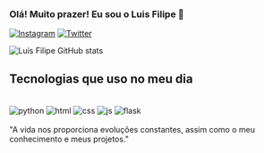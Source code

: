 
### Olá! Muito prazer! Eu sou o Luis Filipe 👋

[![Instagram](https://img.shields.io/badge/Instagram-E4405F?style=for-the-badge&logo=instagram&logoColor=white)](https://instagram.com/lfsl_lipe)
[![Twitter](https://img.shields.io/badge/Twitter-1DA1F2?style=for-the-badge&logo=twitter&logoColor=white)](https://twitter.com/lfslDEV)

![Luis Filipe GitHub stats](https://github-readme-stats.vercel.app/api?username=lfslDEV&show_icons=true&theme=merko)

## Tecnologias que uso no meu dia
<div stlye="display: inline_block"><br/>
    <img align="center" alt="python" src="https://img.shields.io/badge/Python-14354C?style=for-the-badge&logo=python&logoColor=white">
    <img align="center" alt="html" src="https://img.shields.io/badge/HTML-239120?style=for-the-badge&logo=html5&logoColor=white">
    <img align="center" alt="css" src="https://img.shields.io/badge/CSS-239120?&style=for-the-badge&logo=css3&logoColor=white">
    <img align="center" alt="js" src="https://img.shields.io/badge/JavaScript-F7DF1E?style=for-the-badge&logo=javascript&logoColor=black">
    <img align="center" alt="flask" src="https://img.shields.io/badge/Flask-000000?style=for-the-badge&logo=flask&logoColor=white">    
</div>
</br>
"A vida nos proporciona evoluções constantes, assim como o meu conhecimento e meus projetos."


